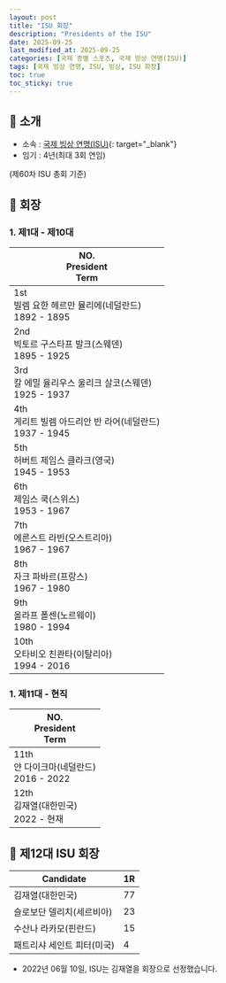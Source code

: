 ```yaml
---
layout: post
title: "ISU 회장"
description: "Presidents of the ISU"
date: 2025-09-25
last_modified_at: 2025-09-25
categories: [국제 종별 스포츠, 국제 빙상 연맹(ISU)]
tags: [국제 빙상 연맹, ISU, 빙상, ISU 회장]
toc: true
toc_sticky: true
---
```

## 📜 소개
* 소속 : [국제 빙상 연맹(ISU)](https://www.isu-skating.com/){: target="_blank"}
* 임기 : 4년(최대 3회 연임)

(제60차 ISU 총회 기준)

## 📜 회장
### 1. 제1대 - 제10대

<html>
    <head>
        <meta charset="UTF-8">
    </head>
    <body>
        <table>
            <thead>
                <tr class="header-row">
                    <th>
                        <div>NO.</div>
                        <div>President</div>
                        <div>Term</div>
                    </th>
                </tr>
            </thead>
            <tbody>
                <tr>
                    <td>
                        <div>1st</div>
                        <div>빌렘 요한 헤르만 뮬리에(네덜란드)</div>
                        <div>1892 - 1895</div>
                    </td>
                </tr>
                <tr>
                    <td>
                        <div>2nd</div>
                        <div>빅토르 구스타프 발크(스웨덴)</div>
                        <div>1895 - 1925</div>
                    </td>
                </tr>
                <tr>
                    <td>
                        <div>3rd</div>
                        <div>칼 에밀 율리우스 울리크 살코(스웨덴)</div>
                        <div>1925 - 1937</div>
                    </td>
                </tr>
                <tr>
                    <td>
                        <div>4th</div>
                        <div>게리트 빌렘 아드리안 반 라어(네덜란드)</div>
                        <div>1937 - 1945</div>
                    </td>
                </tr>
                <tr>
                    <td>
                        <div>5th</div>
                        <div>허버트 제임스 클라크(영국)</div>
                        <div>1945 - 1953</div>
                    </td>
                </tr>
                <tr>
                    <td>
                        <div>6th</div>
                        <div>제임스 쿡(스위스)</div>
                        <div>1953 - 1967</div>
                    </td>
                </tr>
                <tr>
                    <td>
                        <div>7th</div>
                        <div>에른스트 라빈(오스트리아)</div>
                        <div>1967 - 1967</div>
                    </td>
                </tr>
                <tr>
                    <td>
                        <div>8th</div>
                        <div>자크 파바르(프랑스)</div>
                        <div>1967 - 1980</div>
                    </td>
                </tr>
                <tr>
                    <td>
                        <div>9th</div>
                        <div>올라프 폴센(노르웨이)</div>
                        <div>1980 - 1994</div>
                    </td>
                </tr>
                <tr>
                    <td>
                        <div>10th</div>
                        <div>오타비오 친콴타(이탈리아)</div>
                        <div>1994 - 2016</div>
                    </td>
                </tr>
            </tbody>
        </table>
    </body>
</html>

### 1. 제11대 - 현직

<html>
    <head>
        <meta charset="UTF-8">
    </head>
    <body>
        <table>
            <thead>
                <tr class="header-row">
                    <th>
                        <div>NO.</div>
                        <div>President</div>
                        <div>Term</div>
                    </th>
                </tr>
            </thead>
            <tbody>
                <tr>
                    <td>
                        <div>11th</div>
                        <div>얀 다이크마(네덜란드)</div>
                        <div>2016 - 2022</div>
                    </td>
                </tr>
                <tr>
                    <td class="korea-host-bg">
                        <div><span class="korea-host">12th</span></div>
                        <div><span class="korea-host">김재열(대한민국)</span></div>
                        <div><span class="korea-host">2022 - 현재</span></div>
                    </td>
                </tr>
            </tbody>
        </table>
    </body>
</html>

## 📜 제12대 ISU 회장

<html>
    <head>
        <meta charset="UTF-8">
    </head>
    <body>
        <table>
            <thead>
                <tr class="header-row">
                    <th class="col-Candidate-70">Candidate</th>
                    <th class="col-Round-30">1R</th>
                </tr>
            </thead>
            <tbody>
                <tr class="korea-host-bg">
                    <td><span class="korea-host">김재열(대한민국)</span></td>
                    <td><span class="korea-host2">77</span></td>
                </tr>
                <tr>
                    <td>슬로보단 델리치(세르비아)</td>
                    <td>23</td>
                </tr>
                <tr>
                    <td>수산나 라카모(핀란드)</td>
                    <td>15</td>
                </tr>
                <tr>
                    <td>패트리샤 세인트 피터(미국)</td>
                    <td>4</td>
                </tr>
            </tbody>
        </table>
    </body>
</html>

* 2022년 06월 10일, ISU는 <span class="korea-host">김재열</span>을 회장으로 선정했습니다.
